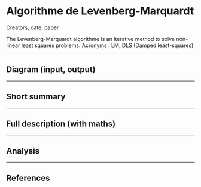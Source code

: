 # Algorithme de Levenberg-Marquardt

Creators, date, paper

The Levenberg-Marquardt algorithme is an iterative method to solve non-linear least squares problems.
Acronyms : LM, DLS (Damped least-squares)

---

## Diagram \(input, output\)

---

## Short summary


---

## Full description \(with maths\)

---

## Analysis

---

## References



